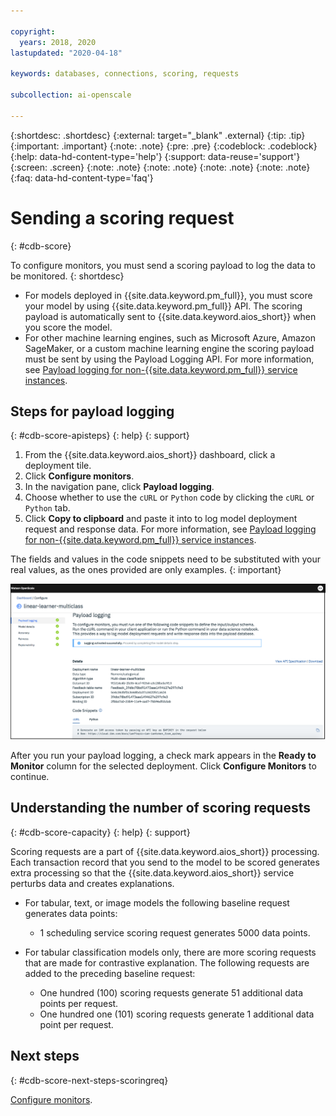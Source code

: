```yaml
---

copyright:
  years: 2018, 2020
lastupdated: "2020-04-18"

keywords: databases, connections, scoring, requests

subcollection: ai-openscale

---
```


{:shortdesc: .shortdesc}
{:external: target="_blank" .external}
{:tip: .tip}
{:important: .important}
{:note: .note}
{:pre: .pre}
{:codeblock: .codeblock}
{:help: data-hd-content-type='help'}
{:support: data-reuse='support'}
{:screen: .screen}
{:note: .note}
{:note: .note}
{:note: .note}
{:note: .note}
{:faq: data-hd-content-type='faq'}

# Sending a scoring request
{: #cdb-score}

To configure monitors, you must send a scoring payload to log the data to be monitored.
{: shortdesc}

- For models deployed in {{site.data.keyword.pm_full}}, you must score your model by using {{site.data.keyword.pm_full}} API. The scoring payload is automatically sent to {{site.data.keyword.aios_short}} when you score the model.
- For other machine learning engines, such as Microsoft Azure, Amazon SageMaker, or a custom machine learning engine the scoring payload must be sent by using the Payload Logging API. For more information, see [Payload logging for non-{{site.data.keyword.pm_full}} service instances](/docs/ai-openscale?topic=ai-openscale-cml-connect).

## Steps for payload logging
{: #cdb-score-apisteps}
{: help} 
{: support}

1. From the {{site.data.keyword.aios_short}} dashboard, click a deployment tile.
2. Click **Configure monitors**. 
3. In the navigation pane, click **Payload logging**.
2. Choose whether to use the `cURL` or `Python` code by clicking the `cURL` or `Python` tab.
3. Click **Copy to clipboard** and paste it into to log model deployment request and response data. For more information, see [Payload logging for non-{{site.data.keyword.pm_full}} service instances](/docs/ai-openscale?topic=ai-openscale-cml-connect).

The fields and values in the code snippets need to be substituted with your real values, as the ones provided are only examples.
{: important}

![Select database](images/wos-config-send-scoring.png)

After you run your payload logging, a check mark appears in the **Ready to Monitor** column for the selected deployment. Click **Configure Monitors** to continue.

## Understanding the number of scoring requests
{: #cdb-score-capacity}
{: help} 
{: support}

Scoring requests are a part of {{site.data.keyword.aios_short}} processing. Each transaction record that you send to the model to be scored generates extra processing so that the {{site.data.keyword.aios_short}} service perturbs data and creates explanations.

- For tabular, text, or image models the following baseline request generates data points:

   - 1 scheduling service scoring request generates 5000 data points.

- For tabular classification models only, there are more scoring requests that are made for contrastive explanation. The following requests are added to the preceding baseline request:

   - One hundred (100) scoring requests generate 51 additional data points per request.
   - One hundred one (101) scoring requests generate 1 additional data point per request.


## Next steps
{: #cdb-score-next-steps-scoringreq}

[Configure monitors](/docs/ai-openscale?topic=ai-openscale-mo-config).
